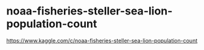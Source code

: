 # noaa-fisheries-steller-sea-lion-population-count
https://www.kaggle.com/c/noaa-fisheries-steller-sea-lion-population-count
